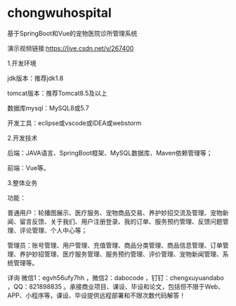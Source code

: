 # chongwuhospital
基于SpringBoot和Vue的宠物医院诊所管理系统

演示视频链接:https://live.csdn.net/v/267400

1.开发环境

jdk版本：推荐jdk1.8

tomcat版本：推荐Tomcat8.5及以上

数据库mysql：MySQL8或5.7

开发工具：eclipse或vscode或IDEA或webstorm

2.开发技术

后端：JAVA语言、SpringBoot框架、MySQL数据库、Maven依赖管理等；

前端：Vue等。

3.整体业务

功能：

普通用户：轮播图展示、医疗服务、宠物商品交易、养护妙招交流及管理、宠物新闻、留言反馈、关于我们、用户注册登录、我的订单、服务预约管理、反馈问题管理、评论管理、个人中心等；

管理员：账号管理、用户管理、充值管理、商品分类管理、商品信息管理、订单管理、养护妙招管理、医疗服务管理、服务预约管理、评价管理、宠物新闻管理、系统管理等。

详询 微信1：egvh56ufy7hh ，微信2：dabocode ，钉钉：chengxuyuandabo ，QQ：821898835 。承接商业项目、课设、毕设和论文，包括但不限于Web、APP、小程序等，课设、毕设提供远程部署和不限次数代码解答！
